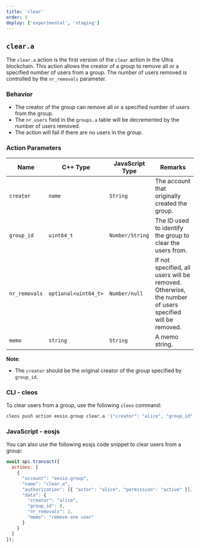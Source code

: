 ```yaml
---
title: 'clear'
order: 5
deploy: ['experimental', 'staging']
---
```


## `clear.a`

The `clear.a` action is the first version of the `clear` action in the Ultra blockchain. This action allows the creator of a group to remove all or a specified number of users from a group. The number of users removed is controlled by the `nr_removals` parameter.

### Behavior

- The creator of the group can remove all or a specified number of users from the group.
- The `nr_users` field in the `groups.a` table will be decremented by the number of users removed.
- The action will fail if there are no users in the group.

### Action Parameters

| Name          | C++ Type           | JavaScript Type | Remarks                                                                                                  |
|---------------|--------------------|-----------------|----------------------------------------------------------------------------------------------------------|
| `creator`     | `name`             | `String`        | The account that originally created the group.                                                            |
| `group_id`    | `uint64_t`         | `Number/String` | The ID used to identify the group to clear the users from.                                                |
| `nr_removals` | `optional<uint64_t>`| `Number/null`   | If not specified, all users will be removed. Otherwise, the number of users specified will be removed.   |
| `memo`        | `string`           | `String`        | A memo string.                                                                                            |

**Note**:
- The `creator` should be the original creator of the group specified by `group_id`.

### CLI - cleos

To clear users from a group, use the following `cleos` command:

```bash
cleos push action eosio.group clear.a '{"creator": "alice", "group_id": 0, "nr_removals" : 1, "memo": "remove one user"}' -p alice@active
```

### JavaScript - eosjs

You can also use the following eosjs code snippet to clear users from a group:

```javascript
await api.transact({
  actions: [
    {
      "account": "eosio.group",
      "name": "clear.a",
      "authorization": [{ "actor": "alice", "permission": "active" }],
      "data": {
        "creator": "alice",
        "group_id": 0,
        "nr_removals": 1,
        "memo": "remove one user"
      }
    }
  ]
});
```
